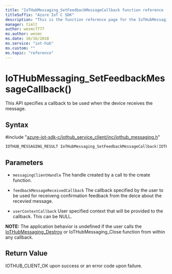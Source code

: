 ```yaml
---                             
title: "IoTHubMessaging_SetFeedbackMessageCallback function reference | Microsoft Docs" 
titleSuffix: "Azure IoT C SDK"            
description: "This is the function reference page for the IoTHubMessaging_SetFeedbackMessageCallback() function in the Azure IoT C SDK. This SDK is used with Azure IoT Hub and Azure IoT Hub Device Provisioning Service"            
manager: timlt                 
author: wesmc7777              
ms.author: wesmc               
ms.date: 10/16/2018                    
ms.service: "iot-hub"             
ms.custom: ""                
ms.topic: "reference"        
---                            
```


# IoTHubMessaging_SetFeedbackMessageCallback()

This API specifies a callback to be used when the device receives the message.

## Syntax

\#include "[azure-iot-sdk-c/iothub_service_client/inc/iothub_messaging.h](../iothub-messaging-h.md)"  
```C
IOTHUB_MESSAGING_RESULT IoTHubMessaging_SetFeedbackMessageCallback(IOTHUB_MESSAGING_CLIENT_HANDLE  C2);
```

## Parameters
* `messagingClientHandle` The handle created by a call to the create function. 

* `feedbackMessageReceivedCallback` The callback specified by the user to be used for receiveng confirmation feedback from the deice about the recevied message.

* `userContextCallback` User specified context that will be provided to the callback. This can be NULL.

**NOTE:** The application behavior is undefined if the user calls the [IoTHubMessaging_Destroy](../iothub-messaging-h/iothubmessaging-destroy.md) or IoTHubMessaging_Close function from within any callback.

## Return Value
IOTHUB_CLIENT_OK upon success or an error code upon failure.

